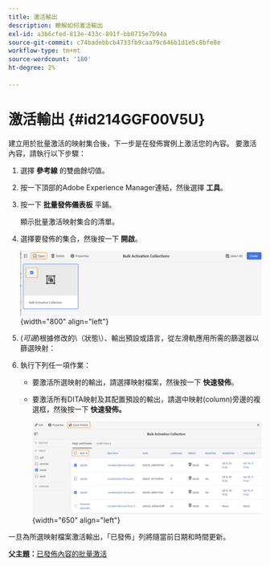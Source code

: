 ```yaml
---
title: 激活輸出
description: 瞭解如何激活輸出
exl-id: a3b6cfed-813e-433c-891f-bb0715e7b94a
source-git-commit: c74badebbcb4733fb9caa79c646b1d1e5c8bfe8e
workflow-type: tm+mt
source-wordcount: '180'
ht-degree: 2%

---
```


# 激活輸出 {#id214GGF00V5U}

建立用於批量激活的映射集合後，下一步是在發佈實例上激活您的內容。 要激活內容，請執行以下步驟：

1. 選擇 **參考線** 的雙曲餘切值。

1. 按一下頂部的Adobe Experience Manager連結，然後選擇 **工具**。

1. 按一下 **批量發佈儀表板** 平鋪。

   顯示批量激活映射集合的清單。

1. 選擇要發佈的集合，然後按一下 **開啟**。

   ![](images/bulk-activation-collection-open.png){width="800" align="left"}

1. \(*可選*\)根據修改的\（狀態\）、輸出預設或語言，從左滑軌應用所需的篩選器以篩選映射：
1. 執行下列任一項作業：

   - 要激活所選映射的輸出，請選擇映射檔案，然後按一下 **快速發佈**。
   - 要激活所有DITA映射及其配置預設的輸出，請選中映射\(column\)旁邊的複選框，然後按一下 **快速發佈。**

      ![](images/bulk-activation-collection-quick-publish.png){width="650" align="left"}


一旦為所選映射檔案激活輸出，「已發佈」列將隨當前日期和時間更新。

**父主題：**[&#x200B;已發佈內容的批量激活](conf-bulk-activation.md)

